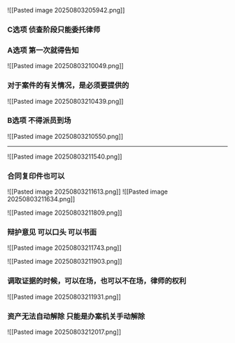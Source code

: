 
![[Pasted image 20250803205942.png]]

### C选项 侦查阶段只能委托律师
### A选项 第一次就得告知
![[Pasted image 20250803210049.png]]

### 对于案件的有关情况，是必须要提供的
![[Pasted image 20250803210439.png]]

### B选项 不得派员到场
![[Pasted image 20250803210550.png]]

---


![[Pasted image 20250803211540.png]]


### 合同复印件也可以
![[Pasted image 20250803211613.png]]
![[Pasted image 20250803211634.png]]

![[Pasted image 20250803211809.png]]
### 辩护意见 可以口头 可以书面
![[Pasted image 20250803211743.png]]

![[Pasted image 20250803211903.png]]
### 调取证据的时候，可以在场，也可以不在场，律师的权利
![[Pasted image 20250803211931.png]]
### 资产无法自动解除 只能是办案机关手动解除
![[Pasted image 20250803212017.png]]




